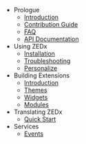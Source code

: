 - Prologue
    - [Introduction](/docs/{{version}}/introduction)
    - [Contribution Guide](/docs/{{version}}/contributions)
    - [FAQ](/docs/{{version}}/faq)
    - [API Documentation](/api/master)
- Using ZEDx
    - [Installation](/docs/{{version}}/installation)
    - [Troubleshooting](/docs/{{version}}/troubleshooting)
    - [Personalize](/docs/{{version}}/personalize)
- Building Extensions
    - [Introduction](/docs/{{version}}/extend)
    - [Themes](/docs/{{version}}/themes)
    - [Widgets](/docs/{{version}}/widgets)
    - [Modules](/docs/{{version}}/modules)
- Translating ZEDx
    - [Quick Start](/docs/{{version}}/translating)
- Services
    - [Events](/docs/{{version}}/events)
